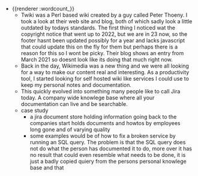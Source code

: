 - {{renderer :wordcount_}}
	- Twiki was a Perl based wiki created by a guy called Peter Thoeny. I took a look at their web site and blog, both of which sadly look a little outdated by todays standards. The first thing I noticed wat the copyright notice that went up to 2022, but we are in 23 now, so the footer hasnt been updated possibly for a year and lacks javascript that could update this on the fly for them but perhaps there is a reason for this so I wont be picky. Their blog shows an entry from March 2021 so doesnt look like its doing that much right now.
	- Back in the day, Wikimedia was a new thing and we were all looking for a way to make our content real and interesting. As a productivity tool, I started looking for self hosted wiki like services I could use to keep my personal notes and documentation.
	- This quickly evolved into something many people like to call Jira today. A company wide knowlege base where all your documentation can live and be searchable.
	- case study
		- a jira document store holding information going back to the companies start holds documents and howtos by employees long gone and of varying quality
		- some examples would be of how to fix a broken service by running an SQL query. The problem is that the SQL query does not do what the person has documented it to do, more over it has no result that could even resemble what needs to be done, it is just a badly copied quiery from the persons personal knowlege base and that